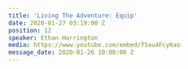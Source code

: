 ```yaml
---
title: 'Living The Adventure: Equip'
date: 2020-01-27 03:19:00 Z
position: 12
speaker: Ethan Harrington
media: https://www.youtube.com/embed/f5au4FcyKao
message_date: 2020-01-26 10:00:00 Z
---
```


